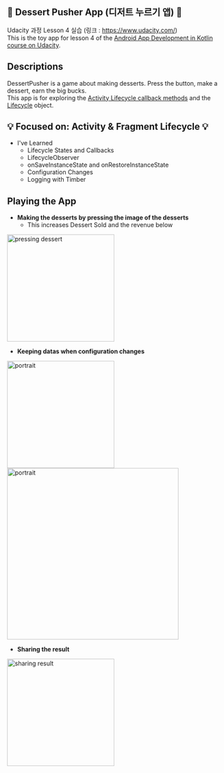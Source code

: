 ## :ice_cream: Dessert Pusher App (디저트 누르기 앱) :ice_cream:
Udacity 과정 Lesson 4 실습 (링크 : https://www.udacity.com/) <br>
This is the toy app for lesson 4 of the [Android App Development in Kotlin course on Udacity](https://classroom.udacity.com/courses/ud9012/lessons/e487c600-ed68-4576-a35a-12f211cf032e/concepts/6a155d63-8153-4a56-95cb-1dfdf06aa173).

## Descriptions
DessertPusher is a game about making desserts. Press the button, make a dessert, earn the big bucks. <br>
This app is for exploring the [Activity Lifecycle callback methods](https://developer.android.com/guide/components/activities/activity-lifecycle) and the [Lifecycle](https://developer.android.com/reference/android/arch/lifecycle/Lifecycle) object.
<br>

## :bulb: Focused on: Activity & Fragment Lifecycle :bulb:
 * I've Learned
   * Lifecycle States and Callbacks
   * LifecycleObserver
   * onSaveInstanceState and onRestoreInstanceState
   * Configuration Changes
   * Logging with Timber

## Playing the App

* <b>Making the desserts by pressing the image of the desserts</b>
    * This increases Dessert Sold and the revenue below
<img width="250" alt = "pressing dessert" src = "https://user-images.githubusercontent.com/64389362/92745283-2f878300-f3bd-11ea-89c3-a8409120c6c9.gif">
<br>

* <b>Keeping datas when configuration changes</b>
<img width="250" alt = "portrait" src = "https://user-images.githubusercontent.com/64389362/92746892-9f4a3d80-f3be-11ea-93b8-0dd88fa7e34d.png">
<br>

<img width="400" alt = "portrait" src = "https://user-images.githubusercontent.com/64389362/92747331-0c5dd300-f3bf-11ea-856d-4cf763bc43c8.png">
<br>

* <b>Sharing the result</b>
<img width="250" alt = "sharing result" src = "https://user-images.githubusercontent.com/64389362/92745930-c18f8b80-f3bd-11ea-907e-a659590b60a8.gif">
<br>

